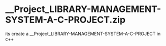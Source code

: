 # __Project_LIBRARY-MANAGEMENT-SYSTEM-A-C-PROJECT.zip
its create a __Project_LIBRARY-MANAGEMENT-SYSTEM-A-C-PROJECT in c++
